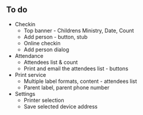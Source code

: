 ## To do

- Checkin
  - Top banner - Childrens Ministry, Date, Count
  - Add person - button, stub
  - Online checkin
  - Add person dialog
- Attendance
  - Attendees list & count
  - Print and email the attendees list - buttons
- Print service
  - Multiple label formats, content - attendees list
  - Parent label, parent phone number
- Settings
  - Printer selection
  - Save selected device address
